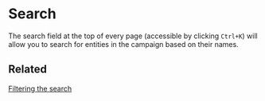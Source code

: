 # Search

The search field at the top of every page (accessible by clicking `Ctrl+K`) will allow you to search for entities in the campaign based on their names.

## Related

[Filtering the search](features/mentions#filtering)